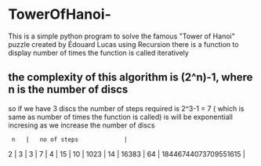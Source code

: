# TowerOfHanoi-
This is a simple python program to solve the famous "Tower of Hanoi" puzzle created by Édouard Lucas using Recursion
there is a function to display number of times the function is called iteratively

## the complexity of this algorithm is (2^n)-1, where n is the number of discs
so if we have 3 discs the number of steps required is 2^3-1 = 7 ( which is same as number of times the function is called)
is will be exponentiall incresing as we increase the number of discs
~~~~~~~~~~~~~~~~~~~~~~~~~~~~~~~~~~
 n   |   no of steps             |
~~~~~~~~~~~~~~~~~~~~~~~~~~~~~~~~~~
 2   |     3                     |
 3   |     7                     |
 4   |     15                    |
 10  |     1023                  | 
 14  |     16383                 |
 64  |     18446744073709551615  |‬
~~~~~~~~~~~~~~~~~~~~~~~~~~~~~~~~~~
